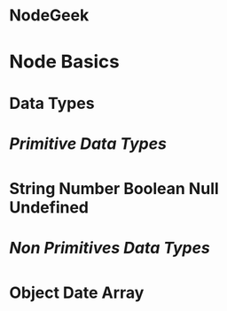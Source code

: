 <h1>NodeGeek<h1>

<div>
 <h3>Node Basics</h3>

 <h4>Data Types</h4>

 <h5>Primitive Data Types</h5>
 String Number Boolean Null Undefined

 <h5>Non Primitives Data Types</h5>
 Object Date Array
</div>


